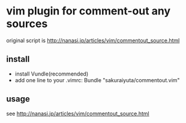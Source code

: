 # vim plugin for comment-out any sources

original script is http://nanasi.jp/articles/vim/commentout_source.html

## install

- install Vundle(recommended)
- add one line to your .vimrc: Bundle "sakuraiyuta/commentout.vim"

## usage

see http://nanasi.jp/articles/vim/commentout_source.html
